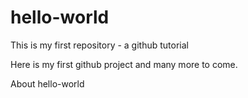 # hello-world
This is my first repository - a github tutorial

Here is my first github project and many more to come. 

About hello-world
